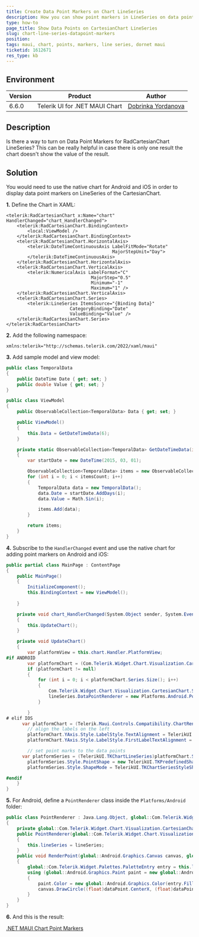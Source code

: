 ```yaml
---
title: Create Data Point Markers on Chart LineSeries
description: How you can show point markers in LineSeries on data points in RadChart
type: how-to
page_title: Show Data Points on CartesianChart LineSeries
slug: chart-line-series-datapoint-markers
position: 
tags: maui, chart, points, markers, line series, dornet maui
ticketid: 1612671
res_type: kb
---
```


## Environment

| Version | Product | Author | 
| --- | --- | ---- | 
| 6.6.0 | Telerik UI for .NET MAUI Chart |[Dobrinka Yordanova](https://www.telerik.com/blogs/author/dobrinka-yordanova)| 


## Description

Is there a way to turn on Data Point Markers for RadCartesianChart LineSeries? This can be really helpful in case there is only one result the chart doesn't show the value of the result.


## Solution

You would need to use the native chart for Android and iOS in order to display data point markers on LineSeries of the CartesianChart. 

**1.** Define the Chart in XAML:

```XAML
<telerik:RadCartesianChart x:Name="chart" HandlerChanged="chart_HandlerChanged">
    <telerik:RadCartesianChart.BindingContext>
        <local:ViewModel />
    </telerik:RadCartesianChart.BindingContext>
    <telerik:RadCartesianChart.HorizontalAxis>
        <telerik:DateTimeContinuousAxis LabelFitMode="Rotate"
                                        MajorStepUnit="Day">
        </telerik:DateTimeContinuousAxis>
    </telerik:RadCartesianChart.HorizontalAxis>
    <telerik:RadCartesianChart.VerticalAxis>
        <telerik:NumericalAxis LabelFormat="C"
                                MajorStep="0.5"
                                Minimum="-1"
                                Maximum="1" />
    </telerik:RadCartesianChart.VerticalAxis>
    <telerik:RadCartesianChart.Series>
        <telerik:LineSeries ItemsSource="{Binding Data}"
                        CategoryBinding="Date"
                        ValueBinding="Value" />
    </telerik:RadCartesianChart.Series>
</telerik:RadCartesianChart>
```

**2.** Add the following namespace:

```XAML
xmlns:telerik="http://schemas.telerik.com/2022/xaml/maui"
```

**3.** Add sample model and view model:

```C#
public class TemporalData
{
    public DateTime Date { get; set; }
    public double Value { get; set; }
}

public class ViewModel
{
    public ObservableCollection<TemporalData> Data { get; set; }

    public ViewModel()
    {
        this.Data = GetDateTimeData(6);
    }

    private static ObservableCollection<TemporalData> GetDateTimeData(int itemsCount)
    {
        var startDate = new DateTime(2015, 03, 01);

        ObservableCollection<TemporalData> items = new ObservableCollection<TemporalData>();
        for (int i = 0; i < itemsCount; i++)
        {
            TemporalData data = new TemporalData();
            data.Date = startDate.AddDays(i);
            data.Value = Math.Sin(i);

            items.Add(data);
        }

        return items;
    }
}
```

**4.** Subscribe to the `HandlerChanged` event and use the native chart for adding point markers on Android and iOS:

```C#
public partial class MainPage : ContentPage
{
    public MainPage()
    {
        InitializeComponent();
        this.BindingContext = new ViewModel();
       
    }

    private void chart_HandlerChanged(System.Object sender, System.EventArgs e)
    {
        this.UpdateChart();
    }

    private void UpdateChart()
    {
        var platformView = this.chart.Handler.PlatformView;
#if ANDROID
        var platformChart = (Com.Telerik.Widget.Chart.Visualization.CartesianChart.RadCartesianChartView)platformView;
        if (platformChart != null)
        {
            for (int i = 0; i < platformChart.Series.Size(); i++)
            {
                Com.Telerik.Widget.Chart.Visualization.CartesianChart.Series.Categorical.LineSeries lineSeries = (Com.Telerik.Widget.Chart.Visualization.CartesianChart.Series.Categorical.LineSeries)platformChart.Series.Get(i) as Com.Telerik.Widget.Chart.Visualization.CartesianChart.Series.Categorical.LineSeries;
                lineSeries.DataPointRenderer = new Platforms.Android.PointRenderer(lineSeries);
            }

        }
# elif IOS
      var platformChart = (Telerik.Maui.Controls.Compatibility.ChartRenderer.iOS.TKExtendedChart)platformView;
        // align the labels on the left
        platformChart.YAxis.Style.LabelStyle.TextAlignment = TelerikUI.TKChartAxisLabelAlignment.Left;
        platformChart.YAxis.Style.LabelStyle.FirstLabelTextAlignment = TelerikUI.TKChartAxisLabelAlignment.Left;

        // set point marks to the data points
      var platformSeries = (TelerikUI.TKChartLineSeries)platformChart.Series[0];
        platformSeries.Style.PointShape = new TelerikUI.TKPredefinedShape(TelerikUI.TKShapeType.Circle, new System.Drawing.SizeF(10, 10));
        platformSeries.Style.ShapeMode = TelerikUI.TKChartSeriesStyleShapeMode.AlwaysShow;

#endif
    }
}
```

**5.** For Android, define a `PointRenderer` class inside the `Platforms/Android` folder:

```C#
public class PointRenderer : Java.Lang.Object, global::Com.Telerik.Widget.Chart.Visualization.CartesianChart.Series.Pointrenderers.IChartDataPointRenderer
{
    private global::Com.Telerik.Widget.Chart.Visualization.CartesianChart.Series.Categorical.LineSeries lineSeries;
    public PointRenderer(global::Com.Telerik.Widget.Chart.Visualization.CartesianChart.Series.Categorical.LineSeries lineSeries)
    {
        this.lineSeries = lineSeries;
    }
    public void RenderPoint(global::Android.Graphics.Canvas canvas, global::Com.Telerik.Widget.Chart.Engine.DataPoints.DataPoint dataPoint)
    {
        global::Com.Telerik.Widget.Palettes.PaletteEntry entry = this.lineSeries.Palette.GetEntry(this.lineSeries, this.lineSeries.CollectionIndex);
        using (global::Android.Graphics.Paint paint = new global::Android.Graphics.Paint())
        {
            paint.Color = new global::Android.Graphics.Color(entry.Fill);
            canvas.DrawCircle((float)dataPoint.CenterX, (float)dataPoint.CenterY, 12, paint);
        }
    }
}
```

**6.** And this is the result:

[.NET MAUI Chart Point Markers](images/chart-pointmarkers-result.png)